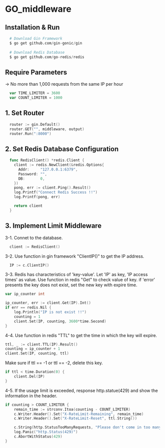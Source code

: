 # GO_middleware

## Installation & Run
```python
  # Download Gin Framework
  $ go get github.com/gin-gonic/gin
  
  # Download Redis Database
  $ go get github.com/go-redis/redis
```

## Require Parameters
  -> No more than 1,000 requests from the same IP per hour
```go
  var TIME_LIMITER = 3600
  var COUNT_LIMITER = 1000
```

## 1. Set Router
```go
  router := gin.Default()
  router.GET("", middleware, output)
  router.Run(":8000")
```

## 2. Set Redis Database Configuration
```go
  func RedisClient() *redis.Client {
    client := redis.NewClient(&redis.Options{
      Addr:     "127.0.0.1:6379",
      Password: "",
      DB:       0,
    })
    pong, err := client.Ping().Result()
    log.Printf("Connect Redis Success !!")
    log.Printf(pong, err)

    return client
  }
```

## 3. Implement Limit Middleware
3-1.  Connet to the database.
```go
  client := RedisClient()
```
3-2.  Use function in gin framework "ClientIP()" to get the IP address.
```go
  IP := c.ClientIP()
```
3-3.  Redis has characteristics of 'key-value'.
   Let 'IP' as key, 'IP access times' as value.
   Use function in redis "Get" to check value of key.
   if 'error' presents the key does not exist, set the new key with expire time.
```go
var ip_counter int

ip_counter, err := client.Get(IP).Int()
if err == redis.Nil {
	log.Println("IP is not exist !!")
	counting = 1
	client.Set(IP, counting, 3600*time.Second)
}
```
4-4.  Use function in redis "TTL" to get the time in which the key will expire.
```go
ttl, _ := client.TTL(IP).Result()
counting = ip_counter + 1
client.Set(IP, counting, ttl)
```
Make sure if ttl == -1 or ttl == -2, delete this key.
```go
if ttl < time.Duration(0) {
	client.Del(IP)
}
```
4-5.  If the usage limit is exceeded, response http.statue(429) and show the information in the header.
```go
if counting > COUNT_LIMITER {
	remain_time := strconv.Itoa(counting - COUNT_LIMITER)
	c.Writer.Header().Set("X-RateLimit-Remaining", remain_time)
	c.Writer.Header().Set("X-RateLimit-Reset", ttl.String())

	c.String(http.StatusTooManyRequests, "Please don't come in too many times.\nThank you for your cooperation~")
	log.Panic("http.Status(429)")
	c.AbortWithStatus(429)
}
```
